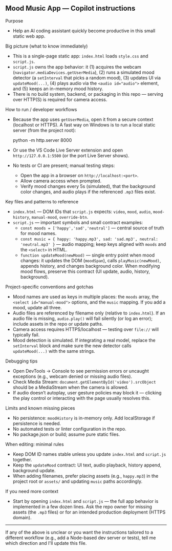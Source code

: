 ## Mood Music App — Copilot instructions

Purpose
- Help an AI coding assistant quickly become productive in this small static web app.

Big picture (what to know immediately)
- This is a single-page static app: `index.html` loads `style.css` and `script.js`.
- `script.js` owns the app behavior: it (1) acquires the webcam (`navigator.mediaDevices.getUserMedia`), (2) runs a simulated mood detector (a `setInterval` that picks a random mood), (3) updates UI via `updateMood(...)`, (4) plays audio via the `<audio id="audio">` element, and (5) keeps an in-memory mood history.
- There is no build system, backend, or packaging in this repo — serving over HTTP(S) is required for camera access.

How to run / developer workflows
- Because the app uses `getUserMedia`, open it from a secure context (localhost or HTTPS). A fast way on Windows is to run a local static server (from the project root):

  python -m http.server 8000

- Or use the VS Code Live Server extension and open `http://127.0.0.1:5500` (or the port Live Server shows).
- No tests or CI are present; manual testing steps:
  - Open the app in a browser on `http://localhost:<port>`.
  - Allow camera access when prompted.
  - Verify mood changes every 5s (simulated), that the background color changes, and audio plays if the referenced `.mp3` files exist.

Key files and patterns to reference
- `index.html` — DOM IDs that `script.js` expects: `video`, `mood`, `audio`, `mood-history`, `manual-mood`, `override-btn`.
- `script.js` — important symbols and small contract examples:
  - `const moods = ['happy','sad','neutral']` — central source of truth for mood names.
  - `const music = { happy: 'happy.mp3', sad: 'sad.mp3', neutral: 'neutral.mp3' }` — audio mapping; keep keys aligned with `moods` and the `<select>` in HTML.
  - `function updateMood(newMood)` — single entry point when mood changes: it updates the DOM (`moodSpan`), calls `playMusic(newMood)`, appends history, and changes background color. When modifying mood flows, preserve this contract (UI update, audio, history, background).

Project-specific conventions and gotchas
- Mood names are used as keys in multiple places: the `moods` array, the `<select id="manual-mood">` options, and the `music` mapping. If you add a mood, update all three.
- Audio files are referenced by filename only (relative to `index.html`). If an audio file is missing, `audio.play()` will fail silently (or log an error); include assets in the repo or update paths.
- Camera access requires HTTPS/localhost — testing over `file://` will typically fail.
- Mood detection is simulated. If integrating a real model, replace the `setInterval` block and make sure the new detector calls `updateMood(...)` with the same strings.

Debugging tips
- Open DevTools → Console to see permission errors or uncaught exceptions (e.g., webcam denied or missing audio files).
- Check Media Stream: `document.getElementById('video').srcObject` should be a MediaStream when the camera is allowed.
- If audio doesn’t autoplay, user gesture policies may block it — clicking the play control or interacting with the page usually resolves this.

Limits and known missing pieces
- No persistence: `moodHistory` is in-memory only. Add localStorage if persistence is needed.
- No automated tests or linter configuration in the repo.
- No package.json or build; assume pure static files.

When editing: minimal rules
- Keep DOM ID names stable unless you update `index.html` and `script.js` together.
- Keep the `updateMood` contract: UI text, audio playback, history append, background update.
- When adding filenames, prefer placing assets (e.g., `happy.mp3`) in the project root or `assets/` and updating `music` paths accordingly.

If you need more context
- Start by opening `index.html` and `script.js` — the full app behavior is implemented in a few dozen lines. Ask the repo owner for missing assets (the `.mp3` files) or for an intended production deployment (HTTPS domain).

---
If any of the above is unclear or you want the instructions tailored to a different workflow (e.g., add a Node-based dev server or tests), tell me which direction and I'll update this file.
